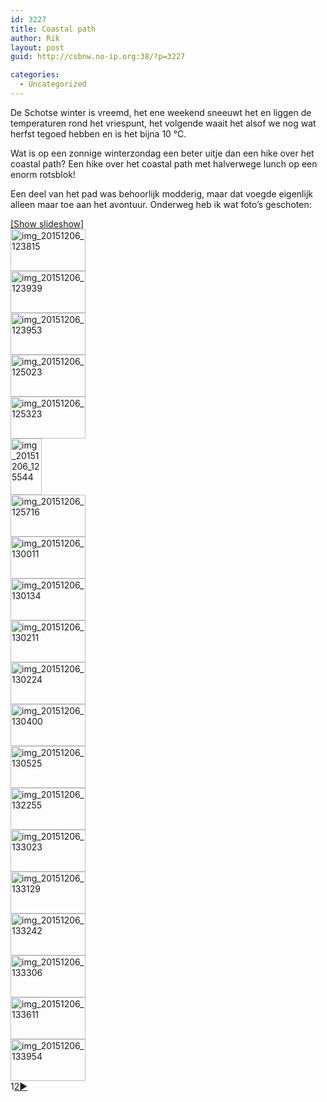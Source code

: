 ```yaml
---
id: 3227
title: Coastal path
author: Rik
layout: post
guid: http://csbnw.no-ip.org:38/?p=3227

categories:
  - Uncategorized
---
```

De Schotse winter is vreemd, het ene weekend sneeuwt het en liggen de temperaturen rond het vriespunt, het volgende waait het alsof we nog wat herfst tegoed hebben en is het bijna 10 °C.

Wat is op een zonnige winterzondag een beter uitje dan een hike over het coastal path? Een hike over het coastal path met halverwege lunch op een enorm rotsblok!

Een deel van het pad was behoorlijk modderig, maar dat voegde eigenlijk alleen maar toe aan het avontuur. Onderweg heb ik wat foto&#8217;s geschoten:

<div
	class="ngg-galleryoverview ngg-ajax-pagination-none"
	id="ngg-gallery-559e65a31d244abad3ee3f7284c41f29-1">
  <div class="slideshowlink">
    <a href='http://csbnw.no-ip.org:38/index.php/nggallery/slideshow?p=3227'>[Show slideshow]</a>
  </div>
  
  <!-- Thumbnails -->
  
  <div id="ngg-image-0" class="ngg-gallery-thumbnail-box" >
    <div class="ngg-gallery-thumbnail">
      <a href="http://csbnw.no-ip.org:38/wp-content/gallery/coastal-path-1/IMG_20151206_123815.jpg"
               title=""
               data-src="http://csbnw.no-ip.org:38/wp-content/gallery/coastal-path-1/IMG_20151206_123815.jpg"
               data-thumbnail="http://csbnw.no-ip.org:38/wp-content/gallery/coastal-path-1/thumbs/thumbs_IMG_20151206_123815.jpg"
               data-image-id="1376"
               data-title="img_20151206_123815"
               data-description=""
               class="ngg-fancybox" rel="559e65a31d244abad3ee3f7284c41f29"> <img
                    title="img_20151206_123815"
                    alt="img_20151206_123815"
                    src="http://csbnw.no-ip.org:38/wp-content/gallery/coastal-path-1/thumbs/thumbs_IMG_20151206_123815.jpg"
                    width="120"
                    height="67"
                    style="max-width:none;"
 /> </a>
    </div>
  </div>
  
  <div id="ngg-image-1" class="ngg-gallery-thumbnail-box" >
    <div class="ngg-gallery-thumbnail">
      <a href="http://csbnw.no-ip.org:38/wp-content/gallery/coastal-path-1/IMG_20151206_123939.jpg"
               title=""
               data-src="http://csbnw.no-ip.org:38/wp-content/gallery/coastal-path-1/IMG_20151206_123939.jpg"
               data-thumbnail="http://csbnw.no-ip.org:38/wp-content/gallery/coastal-path-1/thumbs/thumbs_IMG_20151206_123939.jpg"
               data-image-id="1377"
               data-title="img_20151206_123939"
               data-description=""
               class="ngg-fancybox" rel="559e65a31d244abad3ee3f7284c41f29"> <img
                    title="img_20151206_123939"
                    alt="img_20151206_123939"
                    src="http://csbnw.no-ip.org:38/wp-content/gallery/coastal-path-1/thumbs/thumbs_IMG_20151206_123939.jpg"
                    width="120"
                    height="67"
                    style="max-width:none;"
 /> </a>
    </div>
  </div>
  
  <div id="ngg-image-2" class="ngg-gallery-thumbnail-box" >
    <div class="ngg-gallery-thumbnail">
      <a href="http://csbnw.no-ip.org:38/wp-content/gallery/coastal-path-1/IMG_20151206_123953.jpg"
               title=""
               data-src="http://csbnw.no-ip.org:38/wp-content/gallery/coastal-path-1/IMG_20151206_123953.jpg"
               data-thumbnail="http://csbnw.no-ip.org:38/wp-content/gallery/coastal-path-1/thumbs/thumbs_IMG_20151206_123953.jpg"
               data-image-id="1378"
               data-title="img_20151206_123953"
               data-description=""
               class="ngg-fancybox" rel="559e65a31d244abad3ee3f7284c41f29"> <img
                    title="img_20151206_123953"
                    alt="img_20151206_123953"
                    src="http://csbnw.no-ip.org:38/wp-content/gallery/coastal-path-1/thumbs/thumbs_IMG_20151206_123953.jpg"
                    width="120"
                    height="67"
                    style="max-width:none;"
 /> </a>
    </div>
  </div>
  
  <div id="ngg-image-3" class="ngg-gallery-thumbnail-box" >
    <div class="ngg-gallery-thumbnail">
      <a href="http://csbnw.no-ip.org:38/wp-content/gallery/coastal-path-1/IMG_20151206_125023.jpg"
               title=""
               data-src="http://csbnw.no-ip.org:38/wp-content/gallery/coastal-path-1/IMG_20151206_125023.jpg"
               data-thumbnail="http://csbnw.no-ip.org:38/wp-content/gallery/coastal-path-1/thumbs/thumbs_IMG_20151206_125023.jpg"
               data-image-id="1379"
               data-title="img_20151206_125023"
               data-description=""
               class="ngg-fancybox" rel="559e65a31d244abad3ee3f7284c41f29"> <img
                    title="img_20151206_125023"
                    alt="img_20151206_125023"
                    src="http://csbnw.no-ip.org:38/wp-content/gallery/coastal-path-1/thumbs/thumbs_IMG_20151206_125023.jpg"
                    width="120"
                    height="67"
                    style="max-width:none;"
 /> </a>
    </div>
  </div>
  
  <div id="ngg-image-4" class="ngg-gallery-thumbnail-box" >
    <div class="ngg-gallery-thumbnail">
      <a href="http://csbnw.no-ip.org:38/wp-content/gallery/coastal-path-1/IMG_20151206_125323.jpg"
               title=""
               data-src="http://csbnw.no-ip.org:38/wp-content/gallery/coastal-path-1/IMG_20151206_125323.jpg"
               data-thumbnail="http://csbnw.no-ip.org:38/wp-content/gallery/coastal-path-1/thumbs/thumbs_IMG_20151206_125323.jpg"
               data-image-id="1380"
               data-title="img_20151206_125323"
               data-description=""
               class="ngg-fancybox" rel="559e65a31d244abad3ee3f7284c41f29"> <img
                    title="img_20151206_125323"
                    alt="img_20151206_125323"
                    src="http://csbnw.no-ip.org:38/wp-content/gallery/coastal-path-1/thumbs/thumbs_IMG_20151206_125323.jpg"
                    width="120"
                    height="67"
                    style="max-width:none;"
 /> </a>
    </div>
  </div>
  
  <div id="ngg-image-5" class="ngg-gallery-thumbnail-box" >
    <div class="ngg-gallery-thumbnail">
      <a href="http://csbnw.no-ip.org:38/wp-content/gallery/coastal-path-1/IMG_20151206_125544.jpg"
               title=""
               data-src="http://csbnw.no-ip.org:38/wp-content/gallery/coastal-path-1/IMG_20151206_125544.jpg"
               data-thumbnail="http://csbnw.no-ip.org:38/wp-content/gallery/coastal-path-1/thumbs/thumbs_IMG_20151206_125544.jpg"
               data-image-id="1381"
               data-title="img_20151206_125544"
               data-description=""
               class="ngg-fancybox" rel="559e65a31d244abad3ee3f7284c41f29"> <img
                    title="img_20151206_125544"
                    alt="img_20151206_125544"
                    src="http://csbnw.no-ip.org:38/wp-content/gallery/coastal-path-1/thumbs/thumbs_IMG_20151206_125544.jpg"
                    width="50"
                    height="90"
                    style="max-width:none;"
 /> </a>
    </div>
  </div>
  
  <div id="ngg-image-6" class="ngg-gallery-thumbnail-box" >
    <div class="ngg-gallery-thumbnail">
      <a href="http://csbnw.no-ip.org:38/wp-content/gallery/coastal-path-1/IMG_20151206_125716.jpg"
               title=""
               data-src="http://csbnw.no-ip.org:38/wp-content/gallery/coastal-path-1/IMG_20151206_125716.jpg"
               data-thumbnail="http://csbnw.no-ip.org:38/wp-content/gallery/coastal-path-1/thumbs/thumbs_IMG_20151206_125716.jpg"
               data-image-id="1382"
               data-title="img_20151206_125716"
               data-description=""
               class="ngg-fancybox" rel="559e65a31d244abad3ee3f7284c41f29"> <img
                    title="img_20151206_125716"
                    alt="img_20151206_125716"
                    src="http://csbnw.no-ip.org:38/wp-content/gallery/coastal-path-1/thumbs/thumbs_IMG_20151206_125716.jpg"
                    width="120"
                    height="67"
                    style="max-width:none;"
 /> </a>
    </div>
  </div>
  
  <div id="ngg-image-7" class="ngg-gallery-thumbnail-box" >
    <div class="ngg-gallery-thumbnail">
      <a href="http://csbnw.no-ip.org:38/wp-content/gallery/coastal-path-1/IMG_20151206_130011.jpg"
               title=""
               data-src="http://csbnw.no-ip.org:38/wp-content/gallery/coastal-path-1/IMG_20151206_130011.jpg"
               data-thumbnail="http://csbnw.no-ip.org:38/wp-content/gallery/coastal-path-1/thumbs/thumbs_IMG_20151206_130011.jpg"
               data-image-id="1383"
               data-title="img_20151206_130011"
               data-description=""
               class="ngg-fancybox" rel="559e65a31d244abad3ee3f7284c41f29"> <img
                    title="img_20151206_130011"
                    alt="img_20151206_130011"
                    src="http://csbnw.no-ip.org:38/wp-content/gallery/coastal-path-1/thumbs/thumbs_IMG_20151206_130011.jpg"
                    width="120"
                    height="67"
                    style="max-width:none;"
 /> </a>
    </div>
  </div>
  
  <div id="ngg-image-8" class="ngg-gallery-thumbnail-box" >
    <div class="ngg-gallery-thumbnail">
      <a href="http://csbnw.no-ip.org:38/wp-content/gallery/coastal-path-1/IMG_20151206_130134.jpg"
               title=""
               data-src="http://csbnw.no-ip.org:38/wp-content/gallery/coastal-path-1/IMG_20151206_130134.jpg"
               data-thumbnail="http://csbnw.no-ip.org:38/wp-content/gallery/coastal-path-1/thumbs/thumbs_IMG_20151206_130134.jpg"
               data-image-id="1384"
               data-title="img_20151206_130134"
               data-description=""
               class="ngg-fancybox" rel="559e65a31d244abad3ee3f7284c41f29"> <img
                    title="img_20151206_130134"
                    alt="img_20151206_130134"
                    src="http://csbnw.no-ip.org:38/wp-content/gallery/coastal-path-1/thumbs/thumbs_IMG_20151206_130134.jpg"
                    width="120"
                    height="67"
                    style="max-width:none;"
 /> </a>
    </div>
  </div>
  
  <div id="ngg-image-9" class="ngg-gallery-thumbnail-box" >
    <div class="ngg-gallery-thumbnail">
      <a href="http://csbnw.no-ip.org:38/wp-content/gallery/coastal-path-1/IMG_20151206_130211.jpg"
               title=""
               data-src="http://csbnw.no-ip.org:38/wp-content/gallery/coastal-path-1/IMG_20151206_130211.jpg"
               data-thumbnail="http://csbnw.no-ip.org:38/wp-content/gallery/coastal-path-1/thumbs/thumbs_IMG_20151206_130211.jpg"
               data-image-id="1385"
               data-title="img_20151206_130211"
               data-description=""
               class="ngg-fancybox" rel="559e65a31d244abad3ee3f7284c41f29"> <img
                    title="img_20151206_130211"
                    alt="img_20151206_130211"
                    src="http://csbnw.no-ip.org:38/wp-content/gallery/coastal-path-1/thumbs/thumbs_IMG_20151206_130211.jpg"
                    width="120"
                    height="67"
                    style="max-width:none;"
 /> </a>
    </div>
  </div>
  
  <div id="ngg-image-10" class="ngg-gallery-thumbnail-box" >
    <div class="ngg-gallery-thumbnail">
      <a href="http://csbnw.no-ip.org:38/wp-content/gallery/coastal-path-1/IMG_20151206_130224.jpg"
               title=""
               data-src="http://csbnw.no-ip.org:38/wp-content/gallery/coastal-path-1/IMG_20151206_130224.jpg"
               data-thumbnail="http://csbnw.no-ip.org:38/wp-content/gallery/coastal-path-1/thumbs/thumbs_IMG_20151206_130224.jpg"
               data-image-id="1386"
               data-title="img_20151206_130224"
               data-description=""
               class="ngg-fancybox" rel="559e65a31d244abad3ee3f7284c41f29"> <img
                    title="img_20151206_130224"
                    alt="img_20151206_130224"
                    src="http://csbnw.no-ip.org:38/wp-content/gallery/coastal-path-1/thumbs/thumbs_IMG_20151206_130224.jpg"
                    width="120"
                    height="67"
                    style="max-width:none;"
 /> </a>
    </div>
  </div>
  
  <div id="ngg-image-11" class="ngg-gallery-thumbnail-box" >
    <div class="ngg-gallery-thumbnail">
      <a href="http://csbnw.no-ip.org:38/wp-content/gallery/coastal-path-1/IMG_20151206_130400.jpg"
               title=""
               data-src="http://csbnw.no-ip.org:38/wp-content/gallery/coastal-path-1/IMG_20151206_130400.jpg"
               data-thumbnail="http://csbnw.no-ip.org:38/wp-content/gallery/coastal-path-1/thumbs/thumbs_IMG_20151206_130400.jpg"
               data-image-id="1387"
               data-title="img_20151206_130400"
               data-description=""
               class="ngg-fancybox" rel="559e65a31d244abad3ee3f7284c41f29"> <img
                    title="img_20151206_130400"
                    alt="img_20151206_130400"
                    src="http://csbnw.no-ip.org:38/wp-content/gallery/coastal-path-1/thumbs/thumbs_IMG_20151206_130400.jpg"
                    width="120"
                    height="67"
                    style="max-width:none;"
 /> </a>
    </div>
  </div>
  
  <div id="ngg-image-12" class="ngg-gallery-thumbnail-box" >
    <div class="ngg-gallery-thumbnail">
      <a href="http://csbnw.no-ip.org:38/wp-content/gallery/coastal-path-1/IMG_20151206_130525.jpg"
               title=""
               data-src="http://csbnw.no-ip.org:38/wp-content/gallery/coastal-path-1/IMG_20151206_130525.jpg"
               data-thumbnail="http://csbnw.no-ip.org:38/wp-content/gallery/coastal-path-1/thumbs/thumbs_IMG_20151206_130525.jpg"
               data-image-id="1388"
               data-title="img_20151206_130525"
               data-description=""
               class="ngg-fancybox" rel="559e65a31d244abad3ee3f7284c41f29"> <img
                    title="img_20151206_130525"
                    alt="img_20151206_130525"
                    src="http://csbnw.no-ip.org:38/wp-content/gallery/coastal-path-1/thumbs/thumbs_IMG_20151206_130525.jpg"
                    width="120"
                    height="67"
                    style="max-width:none;"
 /> </a>
    </div>
  </div>
  
  <div id="ngg-image-13" class="ngg-gallery-thumbnail-box" >
    <div class="ngg-gallery-thumbnail">
      <a href="http://csbnw.no-ip.org:38/wp-content/gallery/coastal-path-1/IMG_20151206_132255.jpg"
               title=""
               data-src="http://csbnw.no-ip.org:38/wp-content/gallery/coastal-path-1/IMG_20151206_132255.jpg"
               data-thumbnail="http://csbnw.no-ip.org:38/wp-content/gallery/coastal-path-1/thumbs/thumbs_IMG_20151206_132255.jpg"
               data-image-id="1389"
               data-title="img_20151206_132255"
               data-description=""
               class="ngg-fancybox" rel="559e65a31d244abad3ee3f7284c41f29"> <img
                    title="img_20151206_132255"
                    alt="img_20151206_132255"
                    src="http://csbnw.no-ip.org:38/wp-content/gallery/coastal-path-1/thumbs/thumbs_IMG_20151206_132255.jpg"
                    width="120"
                    height="67"
                    style="max-width:none;"
 /> </a>
    </div>
  </div>
  
  <div id="ngg-image-14" class="ngg-gallery-thumbnail-box" >
    <div class="ngg-gallery-thumbnail">
      <a href="http://csbnw.no-ip.org:38/wp-content/gallery/coastal-path-1/IMG_20151206_133023.jpg"
               title=""
               data-src="http://csbnw.no-ip.org:38/wp-content/gallery/coastal-path-1/IMG_20151206_133023.jpg"
               data-thumbnail="http://csbnw.no-ip.org:38/wp-content/gallery/coastal-path-1/thumbs/thumbs_IMG_20151206_133023.jpg"
               data-image-id="1390"
               data-title="img_20151206_133023"
               data-description=""
               class="ngg-fancybox" rel="559e65a31d244abad3ee3f7284c41f29"> <img
                    title="img_20151206_133023"
                    alt="img_20151206_133023"
                    src="http://csbnw.no-ip.org:38/wp-content/gallery/coastal-path-1/thumbs/thumbs_IMG_20151206_133023.jpg"
                    width="120"
                    height="67"
                    style="max-width:none;"
 /> </a>
    </div>
  </div>
  
  <div id="ngg-image-15" class="ngg-gallery-thumbnail-box" >
    <div class="ngg-gallery-thumbnail">
      <a href="http://csbnw.no-ip.org:38/wp-content/gallery/coastal-path-1/IMG_20151206_133129.jpg"
               title=""
               data-src="http://csbnw.no-ip.org:38/wp-content/gallery/coastal-path-1/IMG_20151206_133129.jpg"
               data-thumbnail="http://csbnw.no-ip.org:38/wp-content/gallery/coastal-path-1/thumbs/thumbs_IMG_20151206_133129.jpg"
               data-image-id="1391"
               data-title="img_20151206_133129"
               data-description=""
               class="ngg-fancybox" rel="559e65a31d244abad3ee3f7284c41f29"> <img
                    title="img_20151206_133129"
                    alt="img_20151206_133129"
                    src="http://csbnw.no-ip.org:38/wp-content/gallery/coastal-path-1/thumbs/thumbs_IMG_20151206_133129.jpg"
                    width="120"
                    height="67"
                    style="max-width:none;"
 /> </a>
    </div>
  </div>
  
  <div id="ngg-image-16" class="ngg-gallery-thumbnail-box" >
    <div class="ngg-gallery-thumbnail">
      <a href="http://csbnw.no-ip.org:38/wp-content/gallery/coastal-path-1/IMG_20151206_133242.jpg"
               title=""
               data-src="http://csbnw.no-ip.org:38/wp-content/gallery/coastal-path-1/IMG_20151206_133242.jpg"
               data-thumbnail="http://csbnw.no-ip.org:38/wp-content/gallery/coastal-path-1/thumbs/thumbs_IMG_20151206_133242.jpg"
               data-image-id="1392"
               data-title="img_20151206_133242"
               data-description=""
               class="ngg-fancybox" rel="559e65a31d244abad3ee3f7284c41f29"> <img
                    title="img_20151206_133242"
                    alt="img_20151206_133242"
                    src="http://csbnw.no-ip.org:38/wp-content/gallery/coastal-path-1/thumbs/thumbs_IMG_20151206_133242.jpg"
                    width="120"
                    height="67"
                    style="max-width:none;"
 /> </a>
    </div>
  </div>
  
  <div id="ngg-image-17" class="ngg-gallery-thumbnail-box" >
    <div class="ngg-gallery-thumbnail">
      <a href="http://csbnw.no-ip.org:38/wp-content/gallery/coastal-path-1/IMG_20151206_133306.jpg"
               title=""
               data-src="http://csbnw.no-ip.org:38/wp-content/gallery/coastal-path-1/IMG_20151206_133306.jpg"
               data-thumbnail="http://csbnw.no-ip.org:38/wp-content/gallery/coastal-path-1/thumbs/thumbs_IMG_20151206_133306.jpg"
               data-image-id="1393"
               data-title="img_20151206_133306"
               data-description=""
               class="ngg-fancybox" rel="559e65a31d244abad3ee3f7284c41f29"> <img
                    title="img_20151206_133306"
                    alt="img_20151206_133306"
                    src="http://csbnw.no-ip.org:38/wp-content/gallery/coastal-path-1/thumbs/thumbs_IMG_20151206_133306.jpg"
                    width="120"
                    height="67"
                    style="max-width:none;"
 /> </a>
    </div>
  </div>
  
  <div id="ngg-image-18" class="ngg-gallery-thumbnail-box" >
    <div class="ngg-gallery-thumbnail">
      <a href="http://csbnw.no-ip.org:38/wp-content/gallery/coastal-path-1/IMG_20151206_133611.jpg"
               title=""
               data-src="http://csbnw.no-ip.org:38/wp-content/gallery/coastal-path-1/IMG_20151206_133611.jpg"
               data-thumbnail="http://csbnw.no-ip.org:38/wp-content/gallery/coastal-path-1/thumbs/thumbs_IMG_20151206_133611.jpg"
               data-image-id="1394"
               data-title="img_20151206_133611"
               data-description=""
               class="ngg-fancybox" rel="559e65a31d244abad3ee3f7284c41f29"> <img
                    title="img_20151206_133611"
                    alt="img_20151206_133611"
                    src="http://csbnw.no-ip.org:38/wp-content/gallery/coastal-path-1/thumbs/thumbs_IMG_20151206_133611.jpg"
                    width="120"
                    height="67"
                    style="max-width:none;"
 /> </a>
    </div>
  </div>
  
  <div id="ngg-image-19" class="ngg-gallery-thumbnail-box" >
    <div class="ngg-gallery-thumbnail">
      <a href="http://csbnw.no-ip.org:38/wp-content/gallery/coastal-path-1/IMG_20151206_133954.jpg"
               title=""
               data-src="http://csbnw.no-ip.org:38/wp-content/gallery/coastal-path-1/IMG_20151206_133954.jpg"
               data-thumbnail="http://csbnw.no-ip.org:38/wp-content/gallery/coastal-path-1/thumbs/thumbs_IMG_20151206_133954.jpg"
               data-image-id="1395"
               data-title="img_20151206_133954"
               data-description=""
               class="ngg-fancybox" rel="559e65a31d244abad3ee3f7284c41f29"> <img
                    title="img_20151206_133954"
                    alt="img_20151206_133954"
                    src="http://csbnw.no-ip.org:38/wp-content/gallery/coastal-path-1/thumbs/thumbs_IMG_20151206_133954.jpg"
                    width="120"
                    height="67"
                    style="max-width:none;"
 /> </a>
    </div>
  </div>
  
  <!-- Pagination -->
  
  <div class='ngg-navigation'>
    <span class="current">1</span><a class="page-numbers" data-pageid="2" href="http://csbnw.no-ip.org:38/index.php/nggallery/page/2?p=3227">2</a><a class="next" data-pageid="2" id="ngg-next-2" href="http://csbnw.no-ip.org:38/index.php/nggallery/page/2?p=3227">&#9658;</a>
  </div>
</div>
